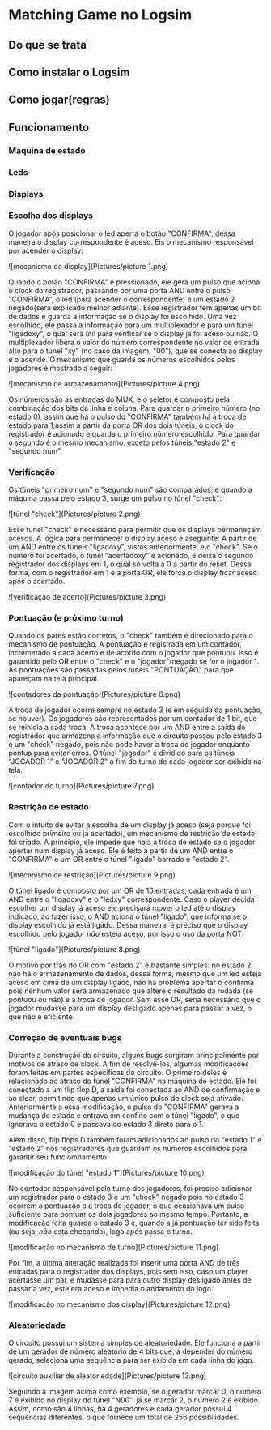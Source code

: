 <h1>Matching Game no Logsim</h1>

<h2>Do que se trata</h2>

<h2>Como instalar o Logsim</h2>

<h2>Como jogar(regras)</h2>

<h2>Funcionamento</h2>

<h3>Máquina de estado</h3>
<h3>Leds</h3>
<h3>Displays</h3>

<h3>Escolha dos displays</h3>
O jogador após posicionar o led aperta o botão "CONFIRMA", dessa maneira o display correspondente é aceso. 
Eis o mecanismo responsável por acender o display:

![mecanismo do display](Pictures/picture 1.png)

Quando o botão "CONFIRMA" é pressionado, ele gera um pulso que aciona o clock do registrador, passando por uma porta AND entre o pulso "CONFIRMA", o led (para acender o correspondente) e um estado 2 negado(será explicado melhor adiante). Esse registrador tem apenas um bit de dados e guarda a informação se o display foi escolhido.
Uma vez escolhido, ele passa a informação para um multiplexador e para um túnel "ligadoxy", o qual será útil para verificar se o display já foi aceso ou não. O multiplexador libera o valor do número correspondente no valor de entrada alto para o túnel "xy" (no caso da imagem, "00"), que se conecta ao display e o acende.
O mecanismo que guarda os números escolhidos pelos jogadores é mostrado a seguir:

![mecanismo de armazenamento](Pictures/picture 4.png)

Os números são as entradas do MUX, e o seletor é composto pela combinação dos bits da linha e coluna. Para guardar o primeiro número (no estado 0), assim que há o pulso do "CONFIRMA" também há a troca de estado para 1,assim a partir da porta OR dos dois túneis, o clock do registrador é acionado e guarda o primeiro número escolhido. Para guardar o segundo é o mesmo mecanismo, exceto pelos túneis "estado 2" e "segundo num".

<h3>Verificação</h3>
Os túneis "primeiro num" e "segundo num" são comparados, e quando a máquina passa pelo estado 3, surge um pulso no túnel "check":

![túnel "check"](Pictures/picture 2.png)

Esse túnel "check" é necessário para permitir que os displays permaneçam acesos. A lógica para permanecer o display aceso é aseguinte: A partir de um AND entre os túneis "ligadoxy", vistos anteriormente, e o "check". Se o número foi acertado, o túnel "acertadoxy" é acionado, e deixa o segundo registrador dos displays em 1, o qual só volta a 0 a partir do reset. Dessa forma, com o registrador em 1 e a porta OR, ele força o display ficar aceso após o acertado. 

![verificação de acerto](Pictures/picture 3.png)

<h3>Pontuação (e próximo turno)</h3>
Quando os pares estão corretos, o "check" também é direcionado para o mecanismo de pontuação. A pontuação é registrada em um contador, incremetado a cada acerto e de acordo com o jogador que pontuou. Isso é
garantido pelo OR entre o "check" e o "jogador"(negado se for o jogador 1. As pontuações são passadas pelos tunéis "PONTUAÇÃO" para que apareçam na tela principal.

![contadores da pontuação](Pictures/picture 6.png)

A troca de jogador ocorre sempre no estado 3 (e em seguida da pontuação, se houver). Os jogadores são representados por um contador de 1 bit, que se reinicia a cada troca. A troca acontece por um AND entre a saída do registrador que armazena a informação que o circuito passou pelo estado 3 e um "check" negado, pois não pode haver a troca de jogador enquanto pontua para evitar erros. O túnel "jogador" é dividido para os túneis "JOGADOR 1" e "JOGADOR 2" a fim do turno de cada jogador ser exibido na tela.

![contador do turno](Pictures/picture 7.png)

<h3>Restrição de estado</h3>
Com o intuito de evitar a escolha de um display já aceso (seja porque foi escolhido primeiro ou já acertado), um mecanismo de restrição de estado foi criado. A princípio, ele impede que haja a troca de estado se o jogador apertar num display já aceso. Ele é feito a partir de um AND entre o "CONFIRMA" e um OR entre o túnel "ligado" barrado e "estado 2".

![mecanismo de restrição](Pictures/picture 9.png)

O túnel ligado é composto por um OR de 16 entradas, cada entrada é um AND entre o "ligadoxy" e o "ledxy" correspondente. Caso o player decida escolher um display já aceso ele precisará mover o led até o display indicado, ao fazer isso, o AND aciona o túnel "ligado", que informa se o display escolhido já está ligado. Dessa maneira, é preciso que o display escolhido pelo jogador *não* esteja aceso, por isso o uso da porta NOT.

![túnel "ligado"](Pictures/picture 8.png)

O motivo por trás do OR com "estado 2" é bastante simples: no estado 2 não há o armazenamento de dados, dessa forma, mesmo que um led esteja aceso em cima de um display ligado, não há problema apertar o confirma pois nenhum valor será armazenado que altere o resultado da rodada (se pontuou ou não) e a troca de jogador. Sem esse OR, seria necessário que o jogador mudasse para um display desligado apenas para passar a vez, o que não é eficiente.

<h3>Correção de eventuais bugs</h3>
Durante a construção do circuito, alguns bugs surgiram principalmente por motivos de atraso de clock. A fim de resolvê-los, algumas modificações foram feitas em partes específicas do circuito.
O primeiro deles é relacionado ao atraso do túnel "CONFIRMA" na máquina de estado. Ele foi conectado a um flip flop D, a saída foi conectada ao AND de confirmação e ao clear, permitindo que apenas um único pulso de clock seja ativado. Anteriormente a essa modificação, o pulso do "CONFIRMA" gerava a mudança de estado e entrava em conflito com o túnel "ligado", o que ignorava o estado 0 e passava do estado 3 direto para o 1. 

Além disso, flip flops D também foram adicionados ao pulso do "estado 1" e "estado 2" nos registradores que guardam os números escolhidos para garantir seu funciomnamento.

![modificação do túnel "estado 1"](Pictures/picture 10.png)

No contador pesponsável pelo turno dos jogadores, foi preciso adicionar um registrador para o estado 3 e um "check" negado pois no estado 3 ocorrem a pontuação e a troca de jogador, o que ocasionava um pulso suficiente para pontuar os dois jogadores ao mesmo tempo. Portanto, a modificação feita guarda o estado 3 e, quando a já pontuação ter sido feita (ou seja, *não* está checando), logo após passa o turno.

![modificação no mecanismo de turno](Pictures/picture 11.png)

Por fim, a última alteração realizada foi inserir uma porta AND de três entradas para o registrador dos displays, pois sem isso, caso um player acertasse um par, e mudasse para para outro display desligado antes de passar a vez, este era aceso e impedia o andamento do jogo.

![modificação no mecanismo dos display](Pictures/picture 12.png)

<h3>Aleatoriedade</h3>
O circuito possui um sistema simples de aleatoriedade. Ele funciona a partir de um gerador de número aleatório de 4 bits que, a depender do número gerado, seleciona uma sequência para ser exibida em cada linha do jogo.

![circuito auxiliar de aleatoriedade](Pictures/picture 13.png)

Seguindo a imagem acima como exemplo, se o gerador marcar 0, o número 7 é exibido no display do túnel "N00", já se marcar 2, o número 2 é exibido. Assim, como são 4 linhas, há 4 geradores e cada gerador possui 4 sequências diferentes, o que fornece um total de 256 possibilidades. 
